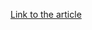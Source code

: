 [Link to the article](https://bartblaze.blogspot.com/2020/01/satan-ransomware-rebrands-as-5ss5c.html)
